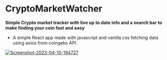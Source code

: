 # CryptoMarketWatcher

**Simple Crypto market tracker with live up to date info and a search bar to make finding your coin fast and easy**

* A simple React app made with javascript and vanilla css fetching data using axios from coingeko API.


<a href="https://ibb.co/1Z2V5Tv"><img src="https://i.ibb.co/R2Hnmcv/Screenshot-2023-04-10-194727.png" alt="Screenshot-2023-04-10-194727" border="0"></a>
